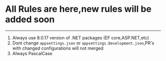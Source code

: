 # All Rules are here,new rules will be added soon
----
1. Always use 8.0.17 version of .NET packages (EF core,ASP.NET,etc)
2. Dont change `appsettings.json` or `appsettings.Development.json`,PR's with changed configurations will not merged
3. Always PascalCase
